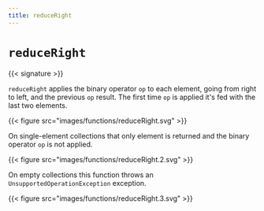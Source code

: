 ```yaml
---
title: reduceRight
---
```


# `reduceRight`

{{< signature >}}

`reduceRight` applies the binary operator `op` to each element, going from right to left, and the previous `op` result.
The first time `op` is applied it's fed with the last two elements.

{{< figure src="images/functions/reduceRight.svg" >}}

On single-element collections that only element is returned and the binary operator `op` is not applied.

{{< figure src="images/functions/reduceRight.2.svg" >}}

On empty collections this function throws an `UnsupportedOperationException` exception.

{{< figure src="images/functions/reduceRight.3.svg" >}}

